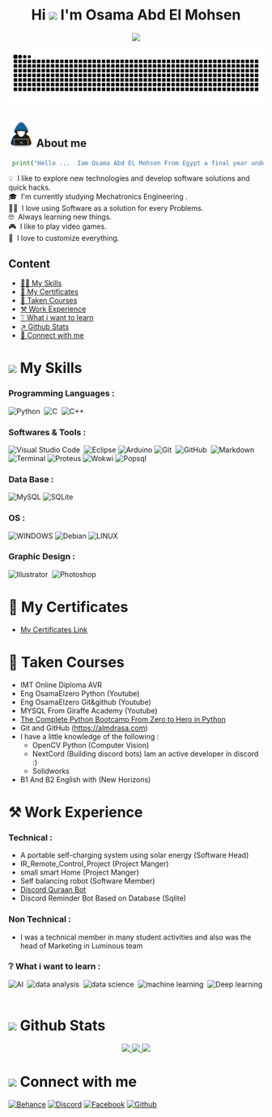 <h1 align="center">
  Hi
  <img src="https://media.giphy.com/media/hvRJCLFzcasrR4ia7z/giphy.gif" width="28">
  I'm Osama Abd El Mohsen
</h1>

<!-- Typing SVG by DenverCoder1 - https://github.com/DenverCoder1/readme-typing-svg -->

<p align="center">
  <a href="https://github.com/DenverCoder1/readme-typing-svg"><img src="https://readme-typing-svg.herokuapp.com/?lines=Mechatronics%20Engineer;Always%20learning%20new%20things&font=Fira%20Code&center=true&width=440&height=45&color=3DB54A&vCenter=true&size=22"></a>
</p> 

<!-- ![Snake animation](https://github.com/Osama-Abd-El-Mohsen/Osama-Abd-El-Mohsen/blob/output/github-contribution-grid-snake.svg) -->
<picture>
  <source media="(prefers-color-scheme: dark)" srcset="https://raw.githubusercontent.com/Osama-Abd-El-Mohsen/Osama-Abd-El-Mohsen/output/github-contribution-grid-snake-dark.svg">
  <source media="(prefers-color-scheme: light)" srcset="https://raw.githubusercontent.com/Osama-Abd-El-Mohsen/Osama-Abd-El-Mohsen/output/github-contribution-grid-snake.svg">
  <img alt="github contribution grid snake animation" src="https://raw.githubusercontent.com/Osama-Abd-El-Mohsen/Osama-Abd-El-Mohsen/output/github-contribution-grid-snake.svg">
</picture>

## <picture><img src = "https://github.com/0xAbdulKhalid/0xAbdulKhalid/raw/main/assets/mdImages/about_me.gif" width = 50px></picture> **About me**

```python
 print("Hello ...  Iam Osama Abd EL Mohsen From Egypt a final year undergraduate from Mansoura University ")
```

💡 &nbsp;I like to explore new technologies and develop software solutions and quick hacks.\
🎓 &nbsp;I'm currently studying Mechatronics Engineering .\
:technologist: &nbsp;I love using Software as a solution for every Problems.\
:nerd_face: &nbsp;Always learning new things.\
:video_game: &nbsp;I like to play video games.\
:gem: &nbsp;I love to customize everything.

## Content

- [👨‍💻 My Skills](https://github.com/Osama-Abd-El-Mohsen#-my-skills)
- [📄 My Certificates](https://github.com/Osama-Abd-El-Mohsen#--my-certificates--)
- [🥸 Taken Courses](https://github.com/Osama-Abd-El-Mohsen#--taken-courses--)
- [⚒️ Work Experience](https://github.com/Osama-Abd-El-Mohsen#-%EF%B8%8F-work-experience-)
- [❔ What i want to learn ](https://github.com/Osama-Abd-El-Mohsen#-what-i-want-to-learn-)
- [↗️ Github Stats ](https://github.com/Osama-Abd-El-Mohsen#-github-stats-)
- [🤝 Connect with me](https://github.com/Osama-Abd-El-Mohsen#-what-i-want-to-learn-)


<h1><img src = "https://media2.giphy.com/media/QssGEmpkyEOhBCb7e1/giphy.gif?cid=ecf05e47a0n3gi1bfqntqmob8g9aid1oyj2wr3ds3mg700bl&rid=giphy.gif" width ="30"> My Skills</h1> 

### Programming Languages :

![Python](https://img.shields.io/badge/-Python-151A22?style=for-the-badge&logo=python)&nbsp;
![C](https://img.shields.io/badge/-C-151A22?style=for-the-badge&logo=C)&nbsp;
![C++](https://img.shields.io/badge/-C++-151A22?style=for-the-badge&logo=C%2B%2B&logoColor=00599C)&nbsp;

### Softwares & Tools :
![Visual Studio Code](https://img.shields.io/badge/-Visual%20Studio%20Code-151A22?style=for-the-badge&logo=visual-studio-code&logoColor=007ACC)&nbsp;
![Eclipse](https://img.shields.io/badge/-Eclipse-151A22?style=for-the-badge&logo=eclipse-ide)
![Arduino](https://img.shields.io/badge/-Arduino-151A22?style=for-the-badge&logo=Arduino) 
![Git](https://img.shields.io/badge/-Git-151A22?style=for-the-badge&logo=git)&nbsp;
![GitHub](https://img.shields.io/badge/-GitHub-151A22?style=for-the-badge&logo=github)&nbsp;
![Markdown](https://img.shields.io/badge/-Markdown-151A22?style=for-the-badge&logo=markdown)
![Terminal](https://img.shields.io/badge/Terminal-151A22?style=for-the-badge&logo=gnu-bash)
![Proteus](https://img.shields.io/badge/Proteus-151A22?style=for-the-badge&logo=proteus)
![Wokwi](https://img.shields.io/badge/Wokwi-151A22?style=for-the-badge&logo=Wokwi)
![Popsql](https://img.shields.io/badge/popsql-151A22?style=for-the-badge&logo=popsql)

### Data Base :

![MySQL](https://img.shields.io/badge/mysql-151A22?style=for-the-badge&logo=mysql) 
![SQLite](https://img.shields.io/badge/sqlite-151A22?style=for-the-badge&logo=sqlite) 


### OS :
![WINDOWS](https://img.shields.io/badge/Windows-151A22?style=for-the-badge&logo=Windows)
![Debian](https://img.shields.io/badge/Debian-151A22?style=for-the-badge&logo=Debian)
![LINUX](https://img.shields.io/badge/Linux-151A22?style=for-the-badge&logo=linux)

### Graphic Design :
![Illustrator](https://img.shields.io/badge/-Illustrator-151A22?style=for-the-badge&logo=adobe-illustrator)&nbsp;
![Photoshop](https://img.shields.io/badge/-Photoshop-151A22?style=for-the-badge&logo=adobe-photoshop)&nbsp;

<h1> 📄 My Certificates  </h1>

- [My Certificates Link](https://drive.google.com/drive/folders/12KDW3w469Is7ocoOX7StPJg8117Q5-GR?usp=sharing)

<h1> 🥸 Taken Courses  </h1>

- IMT Online Diploma AVR
- Eng OsamaElzero Python (Youtube)
- Eng OsamaElzero Git&github (Youtube)
- MYSQL From Giraffe Academy (Youtube)
- [The Complete Python Bootcamp From Zero to Hero in Python](https://www.udemy.com/course/complete-python-bootcamp/)
- Git and GitHub (https://almdrasa.com)
- I have a little knowledge of the following :
  - OpenCV Python (Computer Vision)
  - NextCord (Building discord bots) Iam an active developer in discord :)
  - Solidworks
- B1 And B2 English with (New Horizons)
  
<h1> ⚒️ Work Experience </h1>

### Technical :
- A portable self-charging system using solar energy (Software Head)
- IR_Remote_Control_Project (Project Manger)
- small smart Home (Project Manger)
- Self balancing robot (Software Member)
- [Discord Quraan Bot](https://discord.gg/3b2g6sftAB)
- Discord Reminder Bot Based on Database (Sqlite)

### Non Technical :
- I was a technical member in many student activities and also was the head of Marketing  in Luminous team

  

### ❔ What i want to learn :

![AI](https://img.shields.io/badge/-AI-151A22?style=for-the-badge&logo=AI)&nbsp;
![data analysis](https://img.shields.io/badge/-data_analysis-151A22?style=for-the-badge&logo=AI)&nbsp;
![data science](https://img.shields.io/badge/-data_science-151A22?style=for-the-badge&logo=data-science&logoColor=A8B9CC)&nbsp;
![machine learning](https://img.shields.io/badge/-machine_learning-151A22?style=for-the-badge&logo=AI)&nbsp;
![Deep learning](https://img.shields.io/badge/-Deep_learning-151A22?style=for-the-badge&logo=AI)&nbsp;


<h1><img src = "https://media.giphy.com/media/iY8CRBdQXODJSCERIr/giphy.gif" width ="35"> Github Stats </h1>


<p align="center">
<a href="https://github.com/AVS1508">
  <img height="180em" src="https://github-readme-stats-eight-theta.vercel.app/api?username=Osama-Abd-El-Mohsen&theme=gotham&hide_border=true"/>
  <img height="180em" src="https://github-readme-stats-eight-theta.vercel.app/api/top-langs/?username=Osama-Abd-El-Mohsen&layout=compact&langs_count=8&theme=gotham&hide_border=true"/>
    <img height="left" src="https://github-readme-streak-stats.herokuapp.com/?user=Osama-Abd-El-Mohsen&theme=gotham&hide_border=true">

</a>
</p>



<h1> <img src='https://raw.githubusercontent.com/ShahriarShafin/ShahriarShafin/main/Assets/handshake.gif' width="80"> Connect with me </h1>

[![Behance](https://img.shields.io/badge/Behance-151A22?style=for-the-badge&logo=behance)](https://behance.net/Osama_Abd_ElMoh7sen) 
[![Discord](https://img.shields.io/badge/Discord-151A22?style=for-the-badge&logo=Discord)](https://discordapp.com/users/716301044514029619) 
[![Facebook](https://img.shields.io/badge/Facebook-151A22?style=for-the-badge&logo=Facebook)](https://facebook.com/o.Abd.ElMohsen)
[![Github](https://img.shields.io/badge/Github-151A22?style=for-the-badge&logo=Github)](https://facebook.com/o.Abd.ElMohsen)





